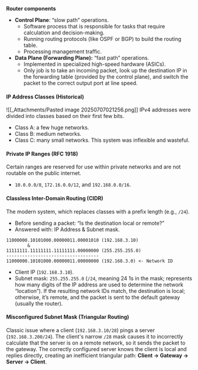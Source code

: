 **Router components**
- **Control Plane**: “slow path” operations.
	- Software process that is responsible for tasks that require calculation and decision-making.
	- Running routing protocols (like OSPF or BGP) to build the routing table.
	- Processing management traffic.
- **Data Plane (Forwarding Plane):** “fast path” operations.
	- Implemented in specialized high-speed hardware (ASICs).
	- Only job is to take an incoming packet, look up the destination IP in the forwarding table (provided by the control plane), and switch the packet to the correct output port at line speed.

#### IP Address Classes (Historical)
![[_Attachments/Pasted image 20250707021256.png]]
IPv4 addresses were divided into classes based on their first few bits.
- Class A: a few huge networks.
- Class B: medium networks.
- Class C: many small networks. 
This system was inflexible and wasteful.
    
#### Private IP Ranges (RFC 1918)
Certain ranges are reserved for use within private networks and are not routable on the public internet.
- `10.0.0.0/8`, `172.16.0.0/12`, and `192.168.0.0/16`.
    
#### Classless Inter-Domain Routing (CIDR)
The modern system, which replaces classes with a prefix length (e.g., `/24`). 
- Before sending a packet: “Is the destination local or remote?”
- Answered with: $\text{IP Address} \mathbin{\&} \text{Subnet mask}$.
```
11000000.10101000.00000011.00001010 (192.168.3.10)
        &
11111111.11111111.11111111.00000000 (255.255.255.0)
----------------------------------- 11000000.10101000.00000011.00000000 (192.168.3.0) <- Network ID
```
- Client IP (`192.168.3.10`).
- Subnet mask: `255.255.255.0` (`/24`, meaning 24 1s in the mask; represents how many digits of the IP address are used to determine the network “location”).
If the resulting network IDs match, the destination is local; otherwise, it’s remote, and the packet is sent to the default gateway (usually the router).

#### Misconfigured Subnet Mask (Triangular Routing)
Classic issue where a client (`192.168.3.10/28`) pings a server (`192.168.3.200/24`). The client's narrow `/28` mask causes it to incorrectly calculate that the server is on a remote network, so it sends the packet to the gateway. The correctly configured server knows the client is local and replies directly, creating an inefficient triangular path: **Client -> Gateway -> Server -> Client**.